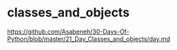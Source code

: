 # classes_and_objects

https://github.com/Asabeneh/30-Days-Of-Python/blob/master/21_Day_Classes_and_objects/day.md
